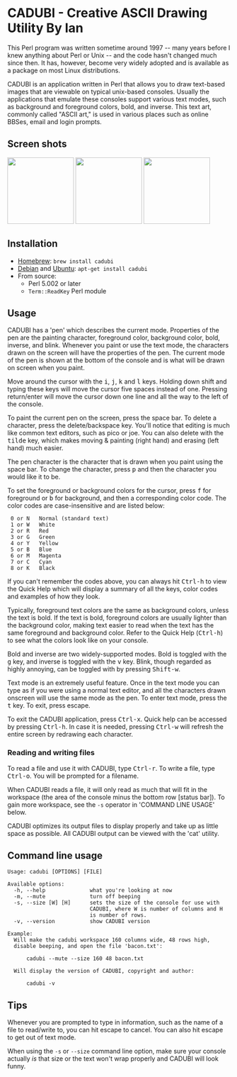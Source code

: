 # CADUBI - Creative ASCII Drawing Utility By Ian

This Perl program was written sometime around 1997 -- many years before I knew
anything about Perl or Unix -- and the code hasn't changed much since then. It
has, however, become very widely adopted and is available as a package on most
Linux distributions.

CADUBI is an application written in Perl that allows you to draw
text-based images that are viewable on typical unix-based consoles.
Usually the applications that emulate these consoles support various
text modes, such as background and foreground colors, bold, and
inverse. This text art, commonly called "ASCII art," is used in
various places such as online BBSes, email and login prompts.

## Screen shots

<img src="https://raw.githubusercontent.com/statico/cadubi/master/screenshots/catfile.png" width="150"/>
<img src="https://raw.githubusercontent.com/statico/cadubi/master/screenshots/edit.png" width="150"/>
<img src="https://raw.githubusercontent.com/statico/cadubi/master/screenshots/help.png" width="150"/>

## Installation

* [Homebrew](http://brew.sh/): `brew install cadubi`
* [Debian](https://packages.debian.org/wheezy/cadubi) and [Ubuntu](http://packages.ubuntu.com/precise/cadubi): `apt-get install cadubi`
* From source:
  * Perl 5.002 or later
  * `Term::ReadKey` Perl module

## Usage

CADUBI has a 'pen' which describes the current mode. Properties of
the pen are the painting character, foreground color, background
color, bold, inverse, and blink. Whenever you paint or use the text
mode, the characters drawn on the screen will have the properties of
the pen. The current mode of the pen is shown at the bottom of the
console and is what will be drawn on screen when you paint.

Move around the cursor with the <kbd>i</kbd>, <kbd>j</kbd>, <kbd>k</kbd> and <kbd>l</kbd> keys. Holding
down shift and typing these keys will move the cursor five spaces
instead of one. Pressing return/enter will move the cursor down one
line and all the way to the left of the console.

To paint the current pen on the screen, press the space bar. To
delete a character, press the delete/backspace key. You'll notice
that editing is much like common text editors, such as pico or joe.
You can also delete with the <kbd>tilde</kbd> key, which makes moving & painting
(right hand) and erasing (left hand) much easier.

The pen character is the character that is drawn when you paint using
the space bar. To change the character, press <kbd>p</kbd> and then the
character you would like it to be.

To set the foreground or background colors for the cursor, press <kbd>f</kbd>
for foreground or <kbd>b</kbd> for background, and then a corresponding color
    code. The color codes are case-insensitive and are listed below:

     0 or N   Normal (standard text)
     1 or W   White
     2 or R   Red
     3 or G   Green
     4 or Y   Yellow
     5 or B   Blue
     6 or M   Magenta
     7 or C   Cyan
     8 or K   Black
     
If you can't remember the codes above, you can always hit <kbd>Ctrl-h</kbd>
to view the Quick Help which will display a summary of all the keys,
color codes and examples of how they look.

Typically, foreground text colors are the same as background colors,
unless the text is bold. If the text is bold, foreground colors are
usually lighter than the background color, making text easier to read
when the text has the same foreground and background color. Refer to
the Quick Help (<kbd>Ctrl-h</kbd>) to see what the colors look like on your
console.

Bold and inverse are two widely-supported modes. Bold is toggled with
the <kbd>g</kbd> key, and inverse is toggled with the <kbd>v</kbd> key. Blink, though
regarded as highly annoying, can be toggled with by pressing
<kbd>Shift-w</kbd>.

Text mode is an extremely useful feature. Once in the text mode you
can type as if you were using a normal text editor, and all the
characters drawn onscreen will use the same mode as the pen. To enter
text mode, press the <kbd>t</kbd> key. To exit, press escape.

To exit the CADUBI application, press <kbd>Ctrl-x</kbd>. Quick help can be
accessed by pressing <kbd>Ctrl-h</kbd>. In case it is needed, pressing
<kbd>Ctrl-w</kbd> will refresh the entire screen by redrawing each
character.

### Reading and writing files

To read a file and use it with CADUBI, type <kbd>Ctrl-r</kbd>. To write
a file, type <kbd>Ctrl-o</kbd>. You will be prompted for a filename.

When CADUBI reads a file, it will only read as much that will fit in
the workspace (the area of the console minus the bottom row [status
bar]). To gain more workspace, see the `-s` operator in 'COMMAND LINE
USAGE' below.

CADUBI optimizes its output files to display properly and take up as
little space as possible. All CADUBI output can be viewed with the
'cat' utility.

## Command line usage

    Usage: cadubi [OPTIONS] [FILE]

    Available options:
      -h, --help              what you're looking at now
      -m, --mute              turn off beeping
      -s, --size [W] [H]      sets the size of the console for use with
                              CADUBI, where W is number of columns and H
                              is number of rows.
      -v, --version           show CADUBI version

    Example:
      Will make the cadubi workspace 160 columns wide, 48 rows high,
      disable beeping, and open the file 'bacon.txt':
      
          cadubi --mute --size 160 48 bacon.txt

      Will display the version of CADUBI, copyright and author:

          cadubi -v

## Tips

Whenever you are prompted to type in information, such as the name of
a file to read/write to, you can hit escape to cancel. You can also
hit escape to get out of text mode.

When using the `-s` or `--size` command line option, make sure your
console actually _is_ that size or the text won't wrap properly and
CADUBI will look funny.
